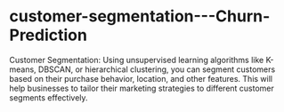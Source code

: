 # customer-segmentation---Churn-Prediction
Customer Segmentation: Using unsupervised learning algorithms like K-means, DBSCAN, or hierarchical clustering, you can segment customers based on their purchase behavior, location, and other features. This will help businesses to tailor their marketing strategies to different customer segments effectively.
